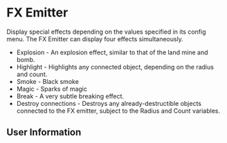 # FX Emitter
Display special effects depending on the values specified in its config menu. The FX Emitter can display four effects simultaneously.

* Explosion - An explosion effect, similar to that of the land mine and bomb.
* Highlight - Highlights any connected object, depending on the radius and count.
* Smoke - Black smoke
* Magic - Sparks of magic
* Break - A very subtle breaking effect.
* Destroy connections - Destroys any already-destructible objects connected to the FX emitter, subject to the Radius and Count variables.

## User Information